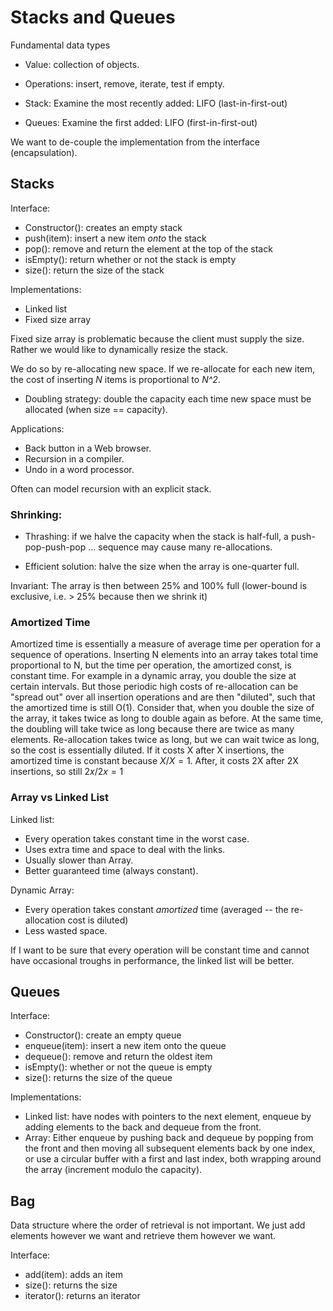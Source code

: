 # Stacks and Queues

Fundamental data types

- Value: collection of objects.
- Operations: insert, remove, iterate, test if empty.

- Stack: Examine the most recently added: LIFO (last-in-first-out)
- Queues: Examine the first added: LIFO (first-in-first-out)

We want to de-couple the implementation from the interface (encapsulation).

## Stacks

Interface:

- Constructor(): creates an empty stack
- push(item): insert a new item *onto* the stack
- pop(): remove and return the element at the top of the stack
- isEmpty(): return whether or not the stack is empty
- size(): return the size of the stack

Implementations:

- Linked list
- Fixed size array

Fixed size array is problematic because the client must supply the size. Rather we would like to dynamically resize the stack.

We do so by re-allocating new space. If we re-allocate for each new item, the cost of inserting *N* items is proportional to *N^2*.

- Doubling strategy: double the capacity each time new space must be allocated (when size == capacity).

Applications:

- Back button in a Web browser.
- Recursion in a compiler.
- Undo in a word processor.

Often can model recursion with an explicit stack.

### Shrinking:

- Thrashing: if we halve the capacity when the stack is half-full, a push-pop-push-pop ... sequence may cause many re-allocations.

- Efficient solution: halve the size when the array is one-quarter full.

Invariant: The array is then between 25% and 100% full (lower-bound is exclusive, i.e. > 25% because then we shrink it)

### Amortized Time

Amortized time is essentially a measure of average time per operation for a sequence of operations. Inserting N elements into an array takes total time proportional to N, but the time per operation, the amortized const, is constant time. For example in a dynamic array, you double the size at certain intervals. But those periodic high costs of re-allocation can be "spread out" over all insertion operations and are then "diluted", such that the amortized time is still O(1). Consider that, when you double the size of the array, it takes twice as long to double again as before. At the same time, the doubling will take twice as long because there are twice as many elements. Re-allocation takes twice as long, but we can wait twice as long, so the cost is essentially diluted. If it costs X after X insertions, the amortized time is constant because $X/X = 1$. After, it costs 2X after 2X insertions, so still $2x/2x = 1$

### Array vs Linked List

Linked list:

- Every operation takes constant time in the worst case.
- Uses extra time and space to deal with the links.
- Usually slower than Array.
- Better guaranteed time (always constant).

Dynamic Array:

- Every operation takes constant *amortized* time (averaged -- the re-allocation cost is diluted)
- Less wasted space.

If I want to be sure that every operation will be constant time and cannot have occasional troughs in performance, the linked list will be better.

## Queues

Interface:

- Constructor(): create an empty queue
- enqueue(item): insert a new item onto the queue
- dequeue(): remove and return the oldest item
- isEmpty(): whether or not the queue is empty
- size(): returns the size of the queue

Implementations:

- Linked list: have nodes with pointers to the next element, enqueue by adding elements to the back and dequeue from the front.
- Array: Either enqueue by pushing back and dequeue by popping from the front and then moving all subsequent elements back by one index, or use a circular buffer with a first and last index, both wrapping around the array (increment modulo the capacity).

## Bag

Data structure where the order of retrieval is not important. We just add elements however we want and retrieve them however we want.

Interface:

- add(item): adds an item
- size(): returns the size
- iterator(): returns an iterator
